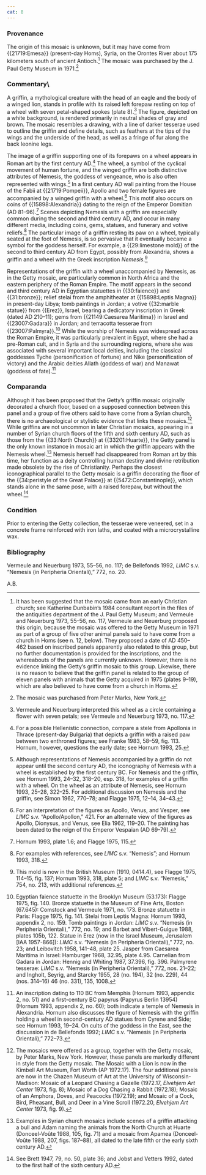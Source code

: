 ```yaml
---
cat: 8
---
```

### Provenance

The origin of this mosaic is unknown, but it may have come from {{21719:Emesa}} (present-day Homs), Syria, on the Orontes River about 175 kilometers south of ancient Antioch.[^1] The mosaic was purchased by the J. Paul Getty Museum in 1971.[^2]

### Commentary\
A griffin, a mythological creature with the head of an eagle and the body of a winged lion, stands in profile with its raised left forepaw resting on top of a wheel with seven petal-shaped spokes (plate 8).[^3] The figure, depicted on a white background, is rendered primarily in neutral shades of gray and brown. The mosaic resembles a drawing, with a line of darker tesserae used to outline the griffin and define details, such as feathers at the tips of the wings and the underside of the head, as well as a fringe of fur along the back leonine legs.

The image of a griffin supporting one of its forepaws on a wheel appears in Roman art by the first century AD.[^4] The wheel, a symbol of the cyclical movement of human fortune, and the winged griffin are both distinctive attributes of Nemesis, the goddess of vengeance, who is also often represented with wings.[^5] In a first century AD wall painting from the House of the Fabii at {{21719:Pompeii}}, Apollo and two female figures are accompanied by a winged griffin with a wheel.[^6] This motif also occurs on coins of {{15898:Alexandria}} dating to the reign of the Emperor Domitian (AD 81–96).[^7] Scenes depicting Nemesis with a griffin are especially common during the second and third century AD, and occur in many different media, including coins, gems, statues, and funerary and votive reliefs.[^8] The particular image of a griffin resting its paw on a wheel, typically seated at the foot of Nemesis, is so pervasive that it eventually became a symbol for the goddess herself. For example, a {{29:limestone mold}} of the second to third century AD from Egypt, possibly from Alexandria, shows a griffin and a wheel with the Greek inscription *Nemesis*.[^9]

Representations of the griffin with a wheel unaccompanied by Nemesis, as in the Getty mosaic, are particularly common in North Africa and the eastern periphery of the Roman Empire. The motif appears in the second and third century AD in Egyptian statuettes in {{30:faience}} and {{31:bronze}}; relief stelai from the amphitheater at {{15898:Leptis Magna}} in present-day Libya; tomb paintings in Jordan; a votive {{32:marble statue}} from {{Erez}}, Israel, bearing a dedicatory inscription in Greek (dated AD 210–11); gems from {{21149:Caesarea Maritima}} in Israel and {{23007:Gadara}} in Jordan; and terracotta tesserae from {{23007:Palmyra}}.[^10] While the worship of Nemesis was widespread across the Roman Empire, it was particularly prevalent in Egypt, where she had a pre-Roman cult, and in Syria and the surrounding regions, where she was associated with several important local deities, including the classical goddesses Tyche (personification of fortune) and Nike (personification of victory) and the Arabic deities Allath (goddess of war) and Manawat (goddess of fate).[^11]

### Comparanda

Although it has been proposed that the Getty’s griffin mosaic originally decorated a church floor, based on a supposed connection between this panel and a group of five others said to have come from a Syrian church, there is no archaeological or stylistic evidence that links these mosaics.[^12] While griffins are not uncommon in later Christian mosaics, appearing in a number of Syrian church floors of the fifth and sixth century AD, such as those from the {{33:North Church}} at {{33201:Huarte}}, the Getty panel is the only known instance in mosaic art in which the griffin appears with the Nemesis wheel.[^13] Nemesis herself had disappeared from Roman art by this time, her function as a deity controlling human destiny and divine retribution made obsolete by the rise of Christianity. Perhaps the closest iconographical parallel to the Getty mosaic is a griffin decorating the floor of the {{34:peristyle of the Great Palace}} at {{5472:Constantinople}}, which stands alone in the same pose, with a raised forepaw, but without the wheel.[^14]

### Condition

Prior to entering the Getty collection, the tesserae were veneered, set in a concrete frame reinforced with iron laths, and coated with a microcrystalline wax.

### Bibliography

Vermeule and Neuerburg 1973, 55–56, no. 117; de Bellefonds 1992, *LIMC* s.v. “Nemesis (in Peripheria Orientali),” 772, no. 20.

A.B.

[^1]: It has been suggested that the mosaic came from an early Christian church; see Katherine Dunbabin’s 1984 consultant report in the files of the antiquities department of the J. Paul Getty Museum; and Vermeule and Neuerburg 1973, 55–56, no. 117, Vermeule and Neuerburg proposed this origin, because the mosaic was offered to the Getty Museum in 1971 as part of a group of five other animal panels said to have come from a church in Homs (see n. 12, below). They proposed a date of AD 450–462 based on inscribed panels apparently also related to this group, but no further documentation is provided for the inscriptions, and the whereabouts of the panels are currently unknown. However, there is no evidence linking the Getty’s griffin mosaic to this group. Likewise, there is no reason to believe that the griffin panel is related to the group of eleven panels with animals that the Getty acquired in 1975 (plates 9–19), which are also believed to have come from a church in Homs.

[^2]: The mosaic was purchased from Peter Marks, New York.

[^3]: Vermeule and Neuerburg interpreted this wheel as a circle containing a flower with seven petals; see Vermeule and Neuerburg 1973, no. 117.

[^4]: For a possible Hellenistic connection, compare a stele from Apollonia in Thrace (present-day Bulgaria) that depicts a griffin with a raised paw between two enthroned figures; see Franke 1983, 58–59, fig. 113. Hornum, however, questions the early date; see Hornum 1993, 25.

[^5]: Although representations of Nemesis accompanied by a griffin do not appear until the second century AD, the iconography of Nemesis with a wheel is established by the first century BC. For Nemesis and the griffin, see Hornum 1993, 24–32, 318–20, esp. 318, for examples of a griffin with a wheel. On the wheel as an attribute of Nemesis, see Hornum 1993, 25–28, 322–25. For additional discussion on Nemesis and the griffin, see Simon 1962, 770–78; and Flagge 1975, 12–14, 34–43.

[^6]: For an interpretation of the figures as Apollo, Venus, and Vesper, see *LIMC* s.v. “Apollo/Apollon,” 421. For an alternate view of the figures as Apollo, Dionysus, and Venus, see Elia 1962, 119–20. The painting has been dated to the reign of the Emperor Vespaian (AD 69-79).

[^7]: Hornum 1993, plate 1.6; and Flagge 1975, 115.

[^8]: For examples with references, see *LIMC* s.v. “Nemesis”; and Hornum 1993, 318.

[^9]: This mold is now in the British Museum (1910, 0414.4), see Flagge 1975, 114–15, fig. 137; Hornum 1993, 318, plate 5; and *LIMC* s.v. “Nemesis,” 754, no. 213, with additional references.

[^10]: Egyptian faience statuette in the Brooklyn Museum (53.173): Flagge 1975, fig. 140. Bronze statuette in the Museum of Fine Arts, Boston (67.645): Comstock and Vermeule 1971, no. 173. Bronze statuette in Paris: Flagge 1975, fig. 141. Stelai from Leptis Magna: Hornum 1993, appendix 2, no. 159. Tomb paintings in Jordan: *LIMC s*.v. “Nemesis (in Peripheria Orientali),” 772, no. 19; and Barbet and Vibert-Guigue 1988, plates 105b, 122. Statue in Erez (now in the Israel Museum, Jerusalem \[IAA 1957-866\]): *LIMC* s.v. “Nemesis (in Peripheria Orientali),” 772, no. 23; and Leibovitch 1958, 141–48, plate 25. Jasper from Caesarea Maritima in Israel: Hamburger 1968, 32.95, plate 4.95. Carnelian from Gadara in Jordan: Hennig and Whiting 1987, 37.396, fig. 396. Palmyrene tesserae: *LIMC* s.v. “Nemesis (in Peripheria Orientali),” 772, nos. 21–22; and Ingholt, Seyrig, and Starcky 1955, 28 (no. 194), 32 (no. 229), 44 (nos. 314–16) 46 (no. 331), 135, 1008.

[^11]: An inscription dating to 110 BC from Memphis (Hornum 1993, appendix 2, no. 51) and a first-century BC papyrus (Papyrus Berlin 13954) (Hornum 1993, appendix 2, no. 60); both indicate a temple of Nemesis in Alexandria. Hornum also discusses the figure of Nemesis with the griffin holding a wheel in second-century AD statues from Cyrene and Side; see Hornum 1993, 19–24. On cults of the goddess in the East, see the discussion in de Bellefonds 1992; *LIMC* s.v. “Nemesis (in Peripheria Orientali),” 772–73.

[^12]: The mosaics were offered as a group, together with the Getty mosaic, by Peter Marks, New York. However, these panels are markedly different in style from the Getty mosaic. The Mosaic with a Lion is now in the Kimbell Art Museum, Fort Worth (AP 1972.17). The four additional panels are now in the Chazen Museum of Art at the University of Wisconsin-Madison: Mosaic of a Leopard Chasing a Gazelle (1972.17, *Elvehjem Art Center* 1973, fig. 8); Mosaic of a Dog Chasing a Rabbit (1972.18); Mosaic of an Amphora, Doves, and Peacocks (1972.19); and Mosaic of a Cock, Bird, Pheasant, Bull, and Deer in a Vine Scroll (1972.20, *Elvehjem Art Center* 1973, fig. 9).

[^13]: Examples in Syrian church mosaics include scenes of a griffin attacking a bull and Adam naming the animals from the North Church at Huarte (Donceel-Voûte 1988, 105, fig. 71) and a mosaic from Apamea (Donceel-Voûte 1988, 207, figs. 187–88), all dated to the late fifth or the early sixth century AD.

[^14]: See Brett 1947, 79, no. 50, plate 36; and Jobst and Vetters 1992, dated to the first half of the sixth century AD.
